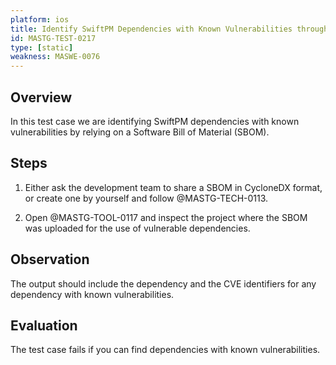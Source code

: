 ```yaml
---
platform: ios
title: Identify SwiftPM Dependencies with Known Vulnerabilities through usage of SBOM
id: MASTG-TEST-0217
type: [static]
weakness: MASWE-0076
---
```


## Overview

In this test case we are identifying SwiftPM dependencies with known vulnerabilities by relying on a Software Bill of Material (SBOM).

## Steps

1. Either ask the development team to share a SBOM in CycloneDX format, or create one by yourself and follow @MASTG-TECH-0113.

2. Open @MASTG-TOOL-0117 and inspect the project where the SBOM was uploaded for the use of vulnerable dependencies.

## Observation

The output should include the dependency and the CVE identifiers for any dependency with known vulnerabilities.

## Evaluation

The test case fails if you can find dependencies with known vulnerabilities.
